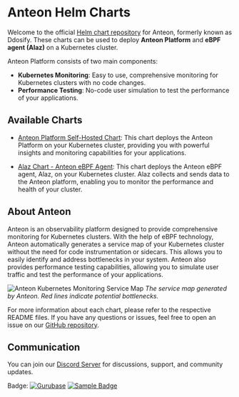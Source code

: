 # Anteon Helm Charts

Welcome to the official [Helm chart repository](https://github.com/getanteon/anteon-helm-charts) for Anteon, formerly known as Ddosify. These charts can be used to deploy **Anteon Platform** and **eBPF agent (Alaz)** on a Kubernetes cluster.

Anteon Platform consists of two main components:
- **Kubernetes Monitoring**: Easy to use, comprehensive monitoring for Kubernetes clusters with no code changes.
- **Performance Testing**: No-code user simulation to test the performance of your applications.

## Available Charts

- [Anteon Platform Self-Hosted Chart](./charts/anteon/README.md): This chart deploys the Anteon Platform on your Kubernetes cluster, providing you with powerful insights and monitoring capabilities for your applications.

- [Alaz Chart - Anteon eBPF Agent](./charts/alaz/README.md): This chart deploys the Anteon eBPF agent, Alaz, on your Kubernetes cluster. Alaz collects and sends data to the Anteon platform, enabling you to monitor the performance and health of your cluster.

## About Anteon

Anteon is an observability platform designed to provide comprehensive monitoring for Kubernetes clusters. With the help of eBPF technology, Anteon automatically generates a service map of your Kubernetes cluster without the need for code instrumentation or sidecars. This allows you to easily identify and address bottlenecks in your system. Anteon also provides performance testing capabilities, allowing you to simulate user traffic and test the performance of your applications.

![Anteon Kubernetes Monitoring Service Map](assets/anteon_service_map.png)
*The service map generated by Anteon. Red lines indicate potential bottlenecks.*

For more information about each chart, please refer to the respective README files. If you have any questions or issues, feel free to open an issue on our [GitHub repository](https://github.com/getanteon/anteon-helm-charts/issues).

## Communication

You can join our [Discord Server](https://discord.com/invite/9KdnrSUZQg) for discussions, support, and community updates.

Badge: [![Gurubase](https://img.shields.io/badge/Gurubase-Ask%20Anteon%20Guru-006BFF)](https://gurubase.io/g/anteon) [![Sample Badge](https://img.shields.io/badge/Sample-Badge-FF5733)](https://example.com)